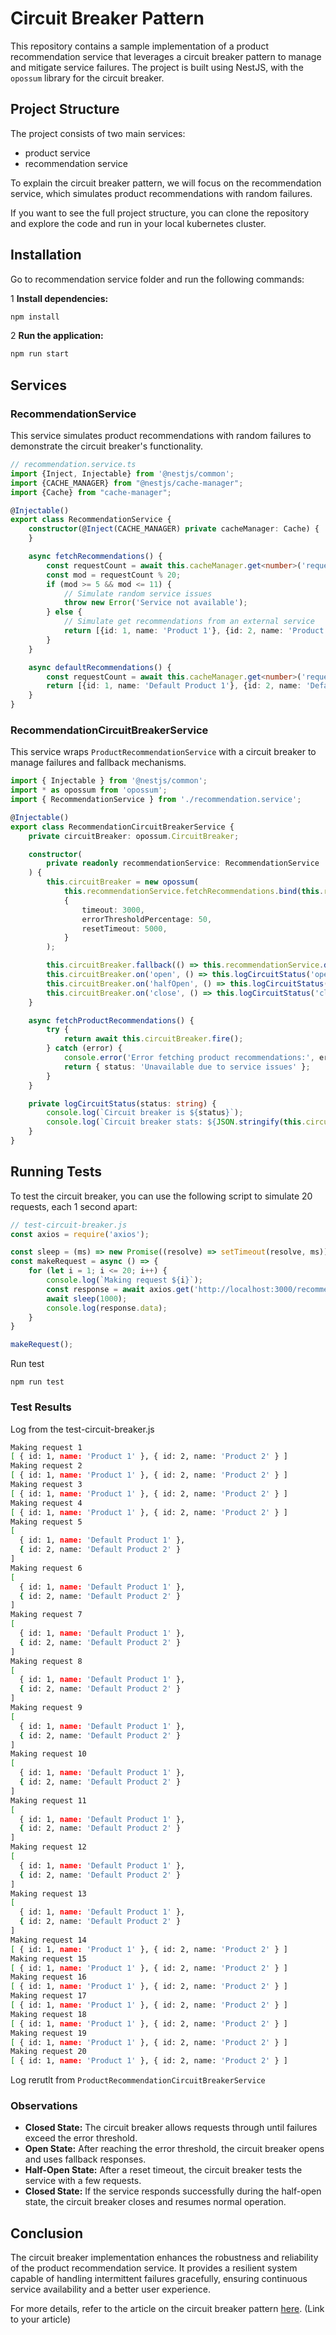 # Circuit Breaker Pattern

This repository contains a sample implementation of a product recommendation service that leverages a circuit breaker pattern to manage and mitigate service failures. The project is built using NestJS, with the `opossum` library for the circuit breaker.

## Project Structure

The project consists of two main services:
- product service
- recommendation service

To explain the circuit breaker pattern, we will focus on the recommendation service, which simulates product recommendations with random failures.

If you want to see the full project structure, you can clone the repository and explore the code and run in your local kubernetes cluster.

## Installation

Go to recommendation service folder and run the following commands:

1 **Install dependencies:**

   ```bash
   npm install
   ```
2 **Run the application:**

   ```bash
   npm run start
   ```

## Services

### RecommendationService

This service simulates product recommendations with random failures to demonstrate the circuit breaker's functionality.

```typescript
// recommendation.service.ts
import {Inject, Injectable} from '@nestjs/common';
import {CACHE_MANAGER} from "@nestjs/cache-manager";
import {Cache} from "cache-manager";

@Injectable()
export class RecommendationService {
    constructor(@Inject(CACHE_MANAGER) private cacheManager: Cache) {
    }

    async fetchRecommendations() {
        const requestCount = await this.cacheManager.get<number>('requestCount') || 0;
        const mod = requestCount % 20;
        if (mod >= 5 && mod <= 11) {
            // Simulate random service issues
            throw new Error('Service not available');
        } else {
            // Simulate get recommendations from an external service
            return [{id: 1, name: 'Product 1'}, {id: 2, name: 'Product 2'}];
        }
    }

    async defaultRecommendations() {
        const requestCount = await this.cacheManager.get<number>('requestCount') || 0;
        return [{id: 1, name: 'Default Product 1'}, {id: 2, name: 'Default Product 2'}];
    }
}


```

### RecommendationCircuitBreakerService

This service wraps `ProductRecommendationService` with a circuit breaker to manage failures and fallback mechanisms.

```typescript
import { Injectable } from '@nestjs/common';
import * as opossum from 'opossum';
import { RecommendationService } from './recommendation.service';

@Injectable()
export class RecommendationCircuitBreakerService {
    private circuitBreaker: opossum.CircuitBreaker;

    constructor(
        private readonly recommendationService: RecommendationService
    ) {
        this.circuitBreaker = new opossum(
            this.recommendationService.fetchRecommendations.bind(this.recommendationService),
            {
                timeout: 3000,
                errorThresholdPercentage: 50,
                resetTimeout: 5000,
            }
        );

        this.circuitBreaker.fallback(() => this.recommendationService.defaultRecommendations());
        this.circuitBreaker.on('open', () => this.logCircuitStatus('open'));
        this.circuitBreaker.on('halfOpen', () => this.logCircuitStatus('half open'));
        this.circuitBreaker.on('close', () => this.logCircuitStatus('closed'));
    }

    async fetchProductRecommendations() {
        try {
            return await this.circuitBreaker.fire();
        } catch (error) {
            console.error('Error fetching product recommendations:', error);
            return { status: 'Unavailable due to service issues' };
        }
    }

    private logCircuitStatus(status: string) {
        console.log(`Circuit breaker is ${status}`);
        console.log(`Circuit breaker stats: ${JSON.stringify(this.circuitBreaker.stats)}`);
    }
}

```

## Running Tests

To test the circuit breaker, you can use the following script to simulate 20 requests, each 1 second apart:

```javascript
// test-circuit-breaker.js
const axios = require('axios');

const sleep = (ms) => new Promise((resolve) => setTimeout(resolve, ms));
const makeRequest = async () => {
    for (let i = 1; i <= 20; i++) {
        console.log(`Making request ${i}`);
        const response = await axios.get('http://localhost:3000/recommendation');
        await sleep(1000);
        console.log(response.data);
    }
}

makeRequest();
```

Run test

```
npm run test
```

### Test Results
Log from the test-circuit-breaker.js

```bash
Making request 1
[ { id: 1, name: 'Product 1' }, { id: 2, name: 'Product 2' } ]
Making request 2
[ { id: 1, name: 'Product 1' }, { id: 2, name: 'Product 2' } ]
Making request 3
[ { id: 1, name: 'Product 1' }, { id: 2, name: 'Product 2' } ]
Making request 4
[ { id: 1, name: 'Product 1' }, { id: 2, name: 'Product 2' } ]
Making request 5
[
  { id: 1, name: 'Default Product 1' },
  { id: 2, name: 'Default Product 2' }
]
Making request 6
[
  { id: 1, name: 'Default Product 1' },
  { id: 2, name: 'Default Product 2' }
]
Making request 7
[
  { id: 1, name: 'Default Product 1' },
  { id: 2, name: 'Default Product 2' }
]
Making request 8
[
  { id: 1, name: 'Default Product 1' },
  { id: 2, name: 'Default Product 2' }
]
Making request 9
[
  { id: 1, name: 'Default Product 1' },
  { id: 2, name: 'Default Product 2' }
]
Making request 10
[
  { id: 1, name: 'Default Product 1' },
  { id: 2, name: 'Default Product 2' }
]
Making request 11
[
  { id: 1, name: 'Default Product 1' },
  { id: 2, name: 'Default Product 2' }
]
Making request 12
[
  { id: 1, name: 'Default Product 1' },
  { id: 2, name: 'Default Product 2' }
]
Making request 13
[
  { id: 1, name: 'Default Product 1' },
  { id: 2, name: 'Default Product 2' }
]
Making request 14
[ { id: 1, name: 'Product 1' }, { id: 2, name: 'Product 2' } ]
Making request 15
[ { id: 1, name: 'Product 1' }, { id: 2, name: 'Product 2' } ]
Making request 16
[ { id: 1, name: 'Product 1' }, { id: 2, name: 'Product 2' } ]
Making request 17
[ { id: 1, name: 'Product 1' }, { id: 2, name: 'Product 2' } ]
Making request 18
[ { id: 1, name: 'Product 1' }, { id: 2, name: 'Product 2' } ]
Making request 19
[ { id: 1, name: 'Product 1' }, { id: 2, name: 'Product 2' } ]
Making request 20
[ { id: 1, name: 'Product 1' }, { id: 2, name: 'Product 2' } ]
```

Log rerutlt from ```ProductRecommendationCircuitBreakerService```


### Observations

- **Closed State:** The circuit breaker allows requests through until failures exceed the error threshold.
- **Open State:** After reaching the error threshold, the circuit breaker opens and uses fallback responses.
- **Half-Open State:** After a reset timeout, the circuit breaker tests the service with a few requests.
- **Closed State:** If the service responds successfully during the half-open state, the circuit breaker closes and resumes normal operation.

## Conclusion

The circuit breaker implementation enhances the robustness and reliability of the product recommendation service. It provides a resilient system capable of handling intermittent failures gracefully, ensuring continuous service availability and a better user experience.

For more details, refer to the article on the circuit breaker pattern [here](#). (Link to your article)

